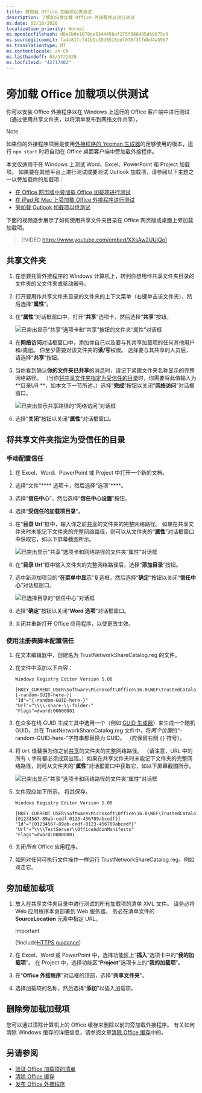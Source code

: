 ```yaml
---
title: 旁加载 Office 加载项以供测试
description: 了解如何旁加载 Office 外接程序以进行测试
ms.date: 02/18/2020
localization_priority: Normal
ms.openlocfilehash: d8e1b0e1078ee534445baf275f386d85d68675c0
ms.sourcegitcommit: fa4e81fcf41b1c39d5516edf078f3ffdbd4a3997
ms.translationtype: MT
ms.contentlocale: zh-CN
ms.lasthandoff: 03/17/2020
ms.locfileid: "42717402"
---
```

# <a name="sideload-office-add-ins-for-testing"></a>旁加载 Office 加载项以供测试

你可以安装 Office 外接程序以在 Windows 上运行的 Office 客户端中进行测试（通过使用共享文件夹，以将清单发布到网络文件共享）。

> [!NOTE]
> 如果你的外接程序项目是使用[外接程序的 Yeoman 生成器](https://github.com/OfficeDev/generator-office)的足够使用的版本，运行 `npm start` 时将自动在 Office 桌面客户端中旁加载外接程序。

本文仅适用于在 Windows 上测试 Word、Excel、PowerPoint 和 Project 加载项。 如果要在其他平台上进行测试或要测试 Outlook 加载项，请参阅以下主题之一以旁加载你的加载项：

- [在 Office 网页版中旁加载 Office 加载项进行测试](sideload-office-add-ins-for-testing.md)
- [在 iPad 和 Mac 上旁加载 Office 外接程序进行测试](sideload-an-office-add-in-on-ipad-and-mac.md)
- [旁加载 Outlook 加载项以供测试](../outlook/sideload-outlook-add-ins-for-testing.md)

下面的视频逐步展示了如何使用共享文件夹目录在 Office 网页版或桌面上旁加载加载项。  

> [!VIDEO https://www.youtube.com/embed/XXsAw2UUiQo]

## <a name="share-a-folder"></a>共享文件夹

1. 在想要托管外接程序的 Windows 计算机上，转到你想用作共享文件夹目录的文件夹的父文件夹或驱动器号。

2. 打开要用作共享文件夹目录的文件夹的上下文菜单（右键单击该文件夹），然后选择“**属性**”。

3. 在“**属性**”对话框窗口中，打开“**共享**”选项卡，然后选择“**共享**”按钮。

    ![已突出显示“共享”选项卡和“共享”按钮的文件夹“属性”对话框](../images/sideload-windows-properties-dialog.png)

4. 在**网络访问**对话框窗口中，添加你自己以及要与其共享加载项的任何其他用户和/或组。 你至少需要对该文件夹的**读/写**权限。 选择要与其共享的人员后，请选择“**共享**”按钮。

5. 当你看到确认**你的文件夹已共享**的消息时，请记下紧跟文件夹名称显示的完整网络路径。 （当你[将共享文件夹指定为受信任的目录](#specify-the-shared-folder-as-a-trusted-catalog)时，你需要将此值输入为**目录UR **，如本文下一节所述。）选择“**完成**”按钮以关闭“**网络访问**”对话框窗口。

   ![已突出显示共享路径的“网络访问”对话框](../images/sideload-windows-network-access-dialog.png)

6. 选择“**关闭**”按钮以关闭“**属性**”对话框窗口。

## <a name="specify-the-shared-folder-as-a-trusted-catalog"></a>将共享文件夹指定为受信任的目录

### <a name="configure-the-trust-manually"></a>手动配置信任

1. 在 Excel、Word、PowerPoint 或 Project 中打开一个新的文档。

2. 选择“文件”**** 选项卡，然后选择“选项”****。

3. 选择“**信任中心**”，然后选择“**信任中心设置**”按钮。

4. 选择“**受信任的加载项目录**”。

5. 在“**目录 Url**”框中，输入你之前[共享](#share-a-folder)的文件夹的完整网络路径。 如果在共享文件夹时未能记下文件夹的完整网络路径，则可以从文件夹的“**属性**”对话框窗口中获取它，如以下屏幕截图所示。

    ![已突出显示“共享”选项卡和网络路径的文件夹“属性”对话框](../images/sideload-windows-properties-dialog-2.png)

6. 在“**目录 Url**”框中输入文件夹的完整网络路径后，选择“**添加目录**”按钮。

7. 选中新添加项目的“**在菜单中显示**”复选框，然后选择“**确定**”按钮以关闭“**信任中心**”对话框窗口。 

    ![已选择目录的“信任中心”对话框](../images/sideload-windows-trust-center-dialog.png)

8. 选择“**确定**”按钮以关闭“**Word 选项**”对话框窗口。

9. 关闭并重新打开 Office 应用程序，以使更改生效。

### <a name="configure-the-trust-with-a-registry-script"></a>使用注册表脚本配置信任

1. 在文本编辑器中，创建名为 TrustNetworkShareCatalog.reg 的文件。

2. 在文件中添加以下内容：

    ```
    Windows Registry Editor Version 5.00

    [HKEY_CURRENT_USER\Software\Microsoft\Office\16.0\WEF\TrustedCatalogs\{-random-GUID-here-}]
    "Id"="{-random-GUID-here-}"
    "Url"="\\\\-share-\\-folder-"
    "Flags"=dword:00000001
    ```
3. 在众多在线 GUID 生成工具中选用一个（例如 [GUID 生成器](https://guidgenerator.com/)）来生成一个随机 GUID，并在 TrustNetworkShareCatalog.reg 文件中，将*两个位置*的“-random-GUID-here-”字符串都替换为 GUID。 （应保留右侧 `{}` 符号）。

4. 将 `Url` 值替换为你之前[共享](#share-a-folder)的文件夹的完整网络路径。 （请注意，URL 中的所有 `\` 字符都必须成双出现。）如果在共享文件夹时未能记下文件夹的完整网络路径，则可从文件夹的“**属性**”对话框窗口中获取它，如以下屏幕截图所示。

    ![已突出显示“共享”选项卡和网络路径的文件夹“属性”对话框](../images/sideload-windows-properties-dialog-2.png)

5. 文件现应如下所示。 将其保存。

    ```
    Windows Registry Editor Version 5.00

    [HKEY_CURRENT_USER\Software\Microsoft\Office\16.0\WEF\TrustedCatalogs\{01234567-89ab-cedf-0123-456789abcedf}]
    "Id"="{01234567-89ab-cedf-0123-456789abcedf}"
    "Url"="\\\\TestServer\\OfficeAddinManifests"
    "Flags"=dword:00000001
    ```

6. 关闭*所有* Office 应用程序。

7. 如同对任何可执行文件操作一样运行 TrustNetworkShareCatalog.reg，例如双击它。

## <a name="sideload-your-add-in"></a>旁加载加载项

1. 放入在共享文件夹目录中进行测试的所有加载项的清单 XML 文件。 请务必将 Web 应用程序本身部署到 Web 服务器。 务必在清单文件的 **SourceLocation** 元素中指定 URL。

    > [!IMPORTANT]
    > [!include[HTTPS guidance](../includes/https-guidance.md)]

2. 在 Excel、Word 或 PowerPoint 中，选择功能区上“**插入**”选项卡中的“**我的加载项**”。 在 Project 中，选择功能区“**Project**”选项卡上的“**我的加载项**”。

3. 在“**Office 外接程序**”对话框的顶部，选择“**共享文件夹**”。

4. 选择加载项的名称，然后选择“**添加**”以插入加载项。

## <a name="remove-a-sideloaded-add-in"></a>删除旁加载加载项

您可以通过清除计算机上的 Office 缓存来删除以前的旁加载外接程序。 有关如何清除 Windows 缓存的详细信息，请参阅文章[清除 Office 缓存](clear-cache.md#clear-the-office-cache-on-windows)中的。

## <a name="see-also"></a>另请参阅

- [验证 Office 加载项的清单](troubleshoot-manifest.md)
- [清除 Office 缓存](clear-cache.md)
- [发布 Office 外接程序](../publish/publish.md)